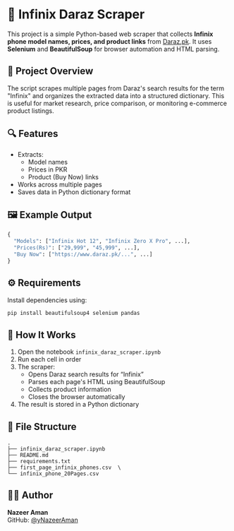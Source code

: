 # 📱 Infinix Daraz Scraper

This project is a simple Python-based web scraper that collects **Infinix phone model names, prices, and product links** from [Daraz.pk](https://www.daraz.pk/). It uses **Selenium** and **BeautifulSoup** for browser automation and HTML parsing.

## 📌 Project Overview

The script scrapes multiple pages from Daraz's search results for the term "Infinix" and organizes the extracted data into a structured dictionary. This is useful for market research, price comparison, or monitoring e-commerce product listings.

## 🔍 Features

- Extracts:
  - Model names
  - Prices in PKR
  - Product (Buy Now) links
- Works across multiple pages
- Saves data in Python dictionary format

## 🖼️ Example Output

```python
{
  "Models": ["Infinix Hot 12", "Infinix Zero X Pro", ...],
  "Prices(Rs)": ["29,999", "45,999", ...],
  "Buy Now": ["https://www.daraz.pk/...", ...]
}
```

## ⚙️ Requirements

Install dependencies using:

```bash
pip install beautifulsoup4 selenium pandas
```


## 🧠 How It Works

1. Open the notebook `infinix_daraz_scraper.ipynb`
2. Run each cell in order
3. The scraper:
   - Opens Daraz search results for “Infinix”
   - Parses each page's HTML using BeautifulSoup
   - Collects product information
   - Closes the browser automatically
4. The result is stored in a Python dictionary

## 📁 File Structure

```plaintext
.
├── infinix_daraz_scraper.ipynb   
├── README.md                   
├── requirements.txt              
├── first_page_infinix_phones.csv  \
└── infinix_phone_20Pages.csv
```

## 🧑‍💻 Author

**Nazeer Aman**  
GitHub: [@yNazeerAman](https://github.com/NazeerAman)
